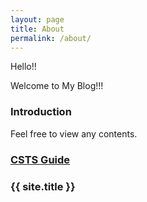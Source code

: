 ```yaml
---
layout: page
title: About
permalink: /about/
---
```


Hello!! 

Welcome to My Blog!!!

### Introduction

Feel free to view any contents.

### [CSTS Guide](https://orghenry.github.io/csts/docs/#/)

### {{ site.title }}